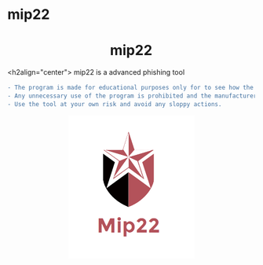 # mip22
 <h1 align="center"> mip22 </h1>
 
 <h2align="center"> mip22 is a advanced phishing tool </h2> 


```diff
- The program is made for educational purposes only for to see how the phishing method works.
- Any unnecessary use of the program is prohibited and the manufacturer has no responsibility for any illegal use by anyone.
- Use the tool at your own risk and avoid any sloppy actions.
```

<p align="center">
<img src="sc/logo.png">  </br>
</p>


